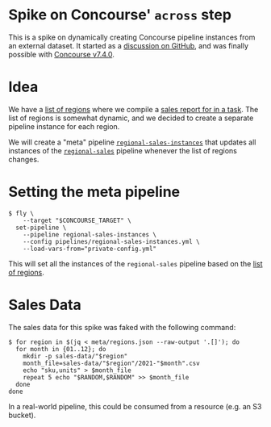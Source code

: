 # Spike on Concourse' `across` step

This is a spike on dynamically creating Concourse pipeline instances from an external dataset. It started as a [discussion on GitHub](https://github.com/concourse/concourse/discussions/7175), and was finally possible with [Concourse v7.4.0](https://github.com/concourse/concourse/releases/tag/v7.4.0).

# Idea

We have a [list of regions](meta/regions.json) where we compile a [sales report for in a task](tasks/compile-sales-report.yml). The list of regions is somewhat dynamic, and we decided to create a separate pipeline instance for each region.

We will create a "meta" pipeline [`regional-sales-instances`](pipelines/regional-sales-instances.yml) that updates all instances of the [`regional-sales`](pipelines/regional-sales.yml) pipeline whenever the list of regions changes.

# Setting the meta pipeline

```command
$ fly \
    --target "$CONCOURSE_TARGET" \
  set-pipeline \
    --pipeline regional-sales-instances \
    --config pipelines/regional-sales-instances.yml \
    --load-vars-from="private-config.yml"
```

This will set all the instances of the `regional-sales` pipeline based on the [list of regions](meta/regions.json).

# Sales Data

The sales data for this spike was faked with the following command:

```command
$ for region in $(jq < meta/regions.json --raw-output '.[]'); do
  for month in {01..12}; do
    mkdir -p sales-data/"$region"
    month_file=sales-data/"$region"/2021-"$month".csv
    echo "sku,units" > $month_file
    repeat 5 echo "$RANDOM,$RANDOM" >> $month_file
  done
done
```

In a real-world pipeline, this could be consumed from a resource (e.g. an S3 bucket).
